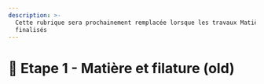 ```yaml
---
description: >-
  Cette rubrique sera prochainement remplacée lorsque les travaux Matière seront
  finalisés
---
```


# 🐑 Etape 1 - Matière et filature (old)

